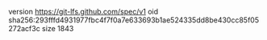 version https://git-lfs.github.com/spec/v1
oid sha256:293fffd4931977fbc4f7f0a7e633693b1ae524335dd8be430cc85f05272acf3c
size 1843
